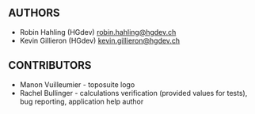## AUTHORS

  * Robin Hahling (HGdev) <robin.hahling@hgdev.ch>
  * Kevin Gillieron (HGdev) <kevin.gillieron@hgdev.ch>

## CONTRIBUTORS

  * Manon Vuilleumier - toposuite logo
  * Rachel Bullinger -  calculations verification (provided values for tests), bug reporting, application help author
